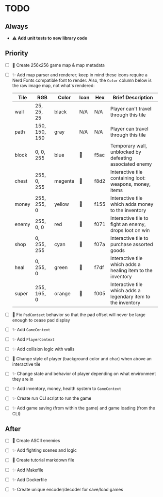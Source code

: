 # TODO

## Always

- :warning: **Add unit tests to new library code**

## Priority

- [ ] :art: Create 256x256 game map & map metadata

- [ ] :sparkles: Add map parser and renderer; keep in mind these icons require a Nerd Fonts compatible font to render. Also, the `Color` column below is the raw image map, not what's rendered:

  | Tile  | RGB           | Color   | Icon | Hex  | Brief Description                                             |
  | ----- | ------------- | ------- | ---- | ---- | ------------------------------------------------------------- |
  | wall  | 25, 25, 25    | black   | N/A  | N/A  | Player can't travel through this tile                         |
  | path  | 150, 150, 150 | gray    | N/A  | N/A  | Player can travel through this tile                           |
  | block | 0, 0, 255     | blue    |     | f5ac | Temporary wall, unblocked by defeating associated enemy       |
  | chest | 255, 0, 255   | magenta |     | f8d2 | Interactive tile containing loot: weapons, money, items       |
  | money | 255, 255, 0   | yellow  |     | f155 | Interactive tile which adds money to the inventory            |
  | enemy | 255, 0, 0     | red     |     | f071 | Interactive tile to fight an enemy, drops loot on win         |
  | shop  | 0, 255, 255   | cyan    |     | f07a | Interactive tile to purchase assorted goods                   |
  | heal  | 0, 255, 0     | green   |     | f7df | Interactive tile which adds a healing item to the inventory   |
  | super | 255, 165, 0   | orange  |     | f005 | Interactive tile which adds a legendary item to the inventory |

- [ ] :wrench: Fix `PadContext` behavior so that the pad offset will never be large enough to cease pad display

- [ ] :sparkles: Add `GameContext`

- [ ] :sparkles: Add `PlayerContext`

- [ ] :sparkles: Add collision logic with walls

- [ ] :lipstick: Change style of player (background color and char) when above an interactive tile

- [ ] :sparkles: Change state and behavior of player depending on what environment they are in

- [ ] :sparkles: Add inventory, money, health system to `GameContext`

- [ ] :sparkles: Create run CLI script to run the game

- [ ] :sparkles: Add game saving (from within the game) and game loading (from the CLI)

## After

- [ ] :art: Create ASCII enemies

- [ ] :sparkles: Add fighting scenes and logic

- [ ] :memo: Create tutorial markdown file

- [ ] :sparkles: Add Makefile

- [ ] :sparkles: Add Dockerfile

- [ ] :sparkles: Create unique encoder/decoder for save/load games
